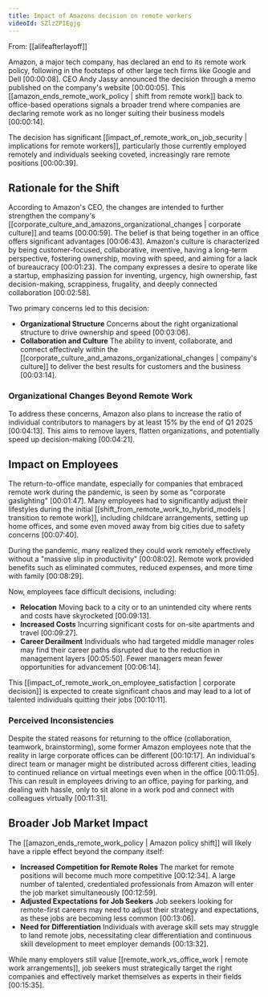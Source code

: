```yaml
---
title: Impact of Amazons decision on remote workers
videoId: SZlzZPIEgjg
---
```


From: [[alifeafterlayoff]] <br/> 

Amazon, a major tech company, has declared an end to its remote work policy, following in the footsteps of other large tech firms like Google and Dell <a class="yt-timestamp" data-t="00:00:08">[00:00:08]</a>. CEO Andy Jassy announced the decision through a memo published on the company's website <a class="yt-timestamp" data-t="00:00:05">[00:00:05]</a>. This [[amazon_ends_remote_work_policy | shift from remote work]] back to office-based operations signals a broader trend where companies are declaring remote work as no longer suiting their business models <a class="yt-timestamp" data-t="00:00:14">[00:00:14]</a>.

The decision has significant [[impact_of_remote_work_on_job_security | implications for remote workers]], particularly those currently employed remotely and individuals seeking coveted, increasingly rare remote positions <a class="yt-timestamp" data-t="00:00:39">[00:00:39]</a>.

## Rationale for the Shift

According to Amazon's CEO, the changes are intended to further strengthen the company's [[corporate_culture_and_amazons_organizational_changes | corporate culture]] and teams <a class="yt-timestamp" data-t="00:00:59">[00:00:59]</a>. The belief is that being together in an office offers significant advantages <a class="yt-timestamp" data-t="00:06:43">[00:06:43]</a>. Amazon's culture is characterized by being customer-focused, collaborative, inventive, having a long-term perspective, fostering ownership, moving with speed, and aiming for a lack of bureaucracy <a class="yt-timestamp" data-t="00:01:23">[00:01:23]</a>. The company expresses a desire to operate like a startup, emphasizing passion for inventing, urgency, high ownership, fast decision-making, scrappiness, frugality, and deeply connected collaboration <a class="yt-timestamp" data-t="00:02:58">[00:02:58]</a>.

Two primary concerns led to this decision:
*   **Organizational Structure** Concerns about the right organizational structure to drive ownership and speed <a class="yt-timestamp" data-t="00:03:06">[00:03:06]</a>.
*   **Collaboration and Culture** The ability to invent, collaborate, and connect effectively within the [[corporate_culture_and_amazons_organizational_changes | company's culture]] to deliver the best results for customers and the business <a class="yt-timestamp" data-t="00:03:14">[00:03:14]</a>.

### Organizational Changes Beyond Remote Work

To address these concerns, Amazon also plans to increase the ratio of individual contributors to managers by at least 15% by the end of Q1 2025 <a class="yt-timestamp" data-t="00:04:13">[00:04:13]</a>. This aims to remove layers, flatten organizations, and potentially speed up decision-making <a class="yt-timestamp" data-t="00:04:21">[00:04:21]</a>.

## Impact on Employees

The return-to-office mandate, especially for companies that embraced remote work during the pandemic, is seen by some as "corporate gaslighting" <a class="yt-timestamp" data-t="00:01:47">[00:01:47]</a>. Many employees had to significantly adjust their lifestyles during the initial [[shift_from_remote_work_to_hybrid_models | transition to remote work]], including childcare arrangements, setting up home offices, and some even moved away from big cities due to safety concerns <a class="yt-timestamp" data-t="00:07:40">[00:07:40]</a>.

During the pandemic, many realized they could work remotely effectively without a "massive slip in productivity" <a class="yt-timestamp" data-t="00:08:02">[00:08:02]</a>. Remote work provided benefits such as eliminated commutes, reduced expenses, and more time with family <a class="yt-timestamp" data-t="00:08:29">[00:08:29]</a>.

Now, employees face difficult decisions, including:
*   **Relocation** Moving back to a city or to an unintended city where rents and costs have skyrocketed <a class="yt-timestamp" data-t="00:09:13">[00:09:13]</a>.
*   **Increased Costs** Incurring significant costs for on-site apartments and travel <a class="yt-timestamp" data-t="00:09:27">[00:09:27]</a>.
*   **Career Derailment** Individuals who had targeted middle manager roles may find their career paths disrupted due to the reduction in management layers <a class="yt-timestamp" data-t="00:05:50">[00:05:50]</a>. Fewer managers mean fewer opportunities for advancement <a class="yt-timestamp" data-t="00:06:14">[00:06:14]</a>.

This [[impact_of_remote_work_on_employee_satisfaction | corporate decision]] is expected to create significant chaos and may lead to a lot of talented individuals quitting their jobs <a class="yt-timestamp" data-t="00:10:11">[00:10:11]</a>.

### Perceived Inconsistencies

Despite the stated reasons for returning to the office (collaboration, teamwork, brainstorming), some former Amazon employees note that the reality in large corporate offices can be different <a class="yt-timestamp" data-t="00:10:17">[00:10:17]</a>. An individual's direct team or manager might be distributed across different cities, leading to continued reliance on virtual meetings even when in the office <a class="yt-timestamp" data-t="00:11:05">[00:11:05]</a>. This can result in employees driving to an office, paying for parking, and dealing with hassle, only to sit alone in a work pod and connect with colleagues virtually <a class="yt-timestamp" data-t="00:11:31">[00:11:31]</a>.

## Broader Job Market Impact

The [[amazon_ends_remote_work_policy | Amazon policy shift]] will likely have a ripple effect beyond the company itself:
*   **Increased Competition for Remote Roles** The market for remote positions will become much more competitive <a class="yt-timestamp" data-t="00:12:34">[00:12:34]</a>. A large number of talented, credentialed professionals from Amazon will enter the job market simultaneously <a class="yt-timestamp" data-t="00:12:59">[00:12:59]</a>.
*   **Adjusted Expectations for Job Seekers** Job seekers looking for remote-first careers may need to adjust their strategy and expectations, as these jobs are becoming less common <a class="yt-timestamp" data-t="00:13:06">[00:13:06]</a>.
*   **Need for Differentiation** Individuals with average skill sets may struggle to land remote jobs, necessitating clear differentiation and continuous skill development to meet employer demands <a class="yt-timestamp" data-t="00:13:32">[00:13:32]</a>.

While many employers still value [[remote_work_vs_office_work | remote work arrangements]], job seekers must strategically target the right companies and effectively market themselves as experts in their fields <a class="yt-timestamp" data-t="00:15:35">[00:15:35]</a>.